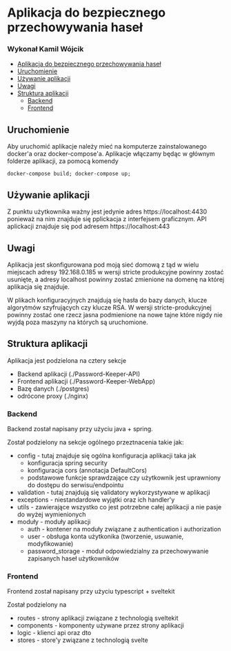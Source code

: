 # Aplikacja do bezpiecznego przechowywania haseł

### Wykonał Kamil Wójcik

- [Aplikacja do bezpiecznego przechowywania haseł](#aplikacja-do-bezpiecznego-przechowywania-hase)
- [Uruchomienie](#uruchomienie)
- [Używanie aplikacji](#uywanie-aplikacji)
- [Uwagi](#uwagi)
- [Struktura aplikacji](#struktura-aplikacji)
  - [Backend](#backend)
  - [Frontend](#frontend)

## Uruchomienie

Aby uruchomić aplikacje należy mieć na komputerze zainstalowanego docker'a oraz docker-compose'a. Aplikacje włączamy
będąc w głównym folderze aplikacji, za pomocą komendy

```shell
docker-compose build; docker-compose up;
```

## Używanie aplikacji

Z punktu użytkownika ważny jest jedynie adres https://localhost:4430 ponieważ na nim znajduje się pplickacja z
interfejsem graficznym. API aplickacji znajduje się pod adresem https://localhost:443

## Uwagi

Aplikacja jest skonfigurowana pod moją sieć domową z tąd w wielu miejscach adresy 192.168.0.185 w wersji stricte
produkcyjne powinny zostać usunięte, a adresy localhost powinny zostać zmienione na domenę na której aplikacja się
znajduje.

W plikach konfiguracyjnych znajdują się hasła do bazy danych, klucze algorytmów szyfrujących czy klucze RSA. W wersji
stricte-produkcyjnej powinny zostać one rzecz jasna podmienione na nowe tajne które nigdy nie wyjdą poza maszyny na
których są uruchomione.

## Struktura aplikacji

Aplikacja jest podzielona na cztery sekcje

* Backend aplikacji (./Password-Keeper-API)
* Frontend aplikacji (./Password-Keeper-WebApp)
* Bazę danych (./postgres)
* odrócone proxy (./nginx)

### Backend

Backend został napisany przy użyciu java + spring.

Został podzielony na sekcje ogólnego przeztnacenia takie jak:

* config - tutaj znajduje się ogólna konfiguracja aplikacji taka jak
  * konfiguracja spring security
  * konfiguracja cors (annotacja DefaultCors)
  * podstawowe funkcje sprawdzające czy użytkownik jest uprawniony do dostępu do serwisu/endpointu
* validation - tutaj znajdują się validatory wykorzystywane w aplikacji
* exceptions - niestandardowe wyjątki oraz ich handler'y
* utils - zawierające wszystko co jest potrzebne całej aplikacji a nie pasje do wyżej wymienionych
* moduły - moduły aplikacji
  * auth - kontener na moduły związane z authentication i authorization
  * user - obsługa konta użytkonika (tworzenie, usuwanie, modyfikowanie)
  * password_storage - moduł odpowiedzialny za przechowywanie zapisanych haseł użytkowników

### Frontend

Frontend został napisany przy użyciu typescript + sveltekit

Został podzielony na

* routes - strony aplikacji związane z technologią sveltekit
* components - komponenty używane przez strony aplikacji
* logic - klienci api oraz dto
* stores - store'y związane z technologią svelte
